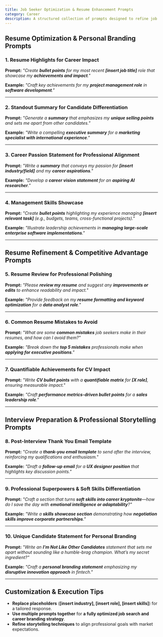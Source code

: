 ```yaml
---
title: Job Seeker Optimization & Resume Enhancement Prompts  
category: Career  
description: A structured collection of prompts designed to refine job applications, highlight achievements, and enhance career storytelling for maximum impact.
---
```

## **Resume Optimization & Personal Branding Prompts**

### **1. Resume Highlights for Career Impact**

**Prompt:**
*"Create **bullet points** for my most recent **[insert job title]** role that showcase my **achievements and impact**."*

**Example:**
*"Craft key achievements for my **project management role** in **software development**."*

---

### **2. Standout Summary for Candidate Differentiation**

**Prompt:**
*"Generate a **summary** that emphasizes my **unique selling points** and sets me apart from other candidates."*

**Example:**
*"Write a compelling **executive summary** for a **marketing specialist with international experience**."*

---

### **3. Career Passion Statement for Professional Alignment**

**Prompt:**
*"Write a **summary** that conveys my passion for **[insert industry/field]** and my **career aspirations**."*

**Example:**
*"Develop a **career vision statement** for an **aspiring AI researcher**."*

---

### **4. Management Skills Showcase**

**Prompt:**
*"Create **bullet points** highlighting my experience managing **[insert relevant task]** (e.g., budgets, teams, cross-functional projects)."*

**Example:**
*"Illustrate leadership achievements in **managing large-scale enterprise software implementations**."*

---

## **Resume Refinement & Competitive Advantage Prompts**

### **5. Resume Review for Professional Polishing**

**Prompt:**
*"Please **review my resume** and suggest any **improvements or edits** to enhance readability and impact."*

**Example:**
*"Provide feedback on my **resume formatting and keyword optimization** for a **data analyst role**."*

---

### **6. Common Resume Mistakes to Avoid**

**Prompt:**
*"What are some **common mistakes** job seekers make in their resumes, and how can I avoid them?"*

**Example:**
*"Break down the **top 5 mistakes** professionals make when **applying for executive positions**."*

---

### **7. Quantifiable Achievements for CV Impact**

**Prompt:**
*"Write **CV bullet points** with a **quantifiable matrix** for **[X role]**, ensuring measurable impact."*

**Example:**
*"Craft **performance metrics-driven bullet points** for a **sales leadership role**."*

---

## **Interview Preparation & Professional Storytelling Prompts**

### **8. Post-Interview Thank You Email Template**

**Prompt:**
*"Create a **thank-you email template** to send after the interview, reinforcing my qualifications and enthusiasm."*

**Example:**
*"Draft a **follow-up email** for a **UX designer position** that highlights key discussion points."*

---

### **9. Professional Superpowers & Soft Skills Differentiation**

**Prompt:**
*"Craft a section that turns **soft skills into career kryptonite**—how do I save the day with **emotional intelligence or adaptability**?"*

**Example:**
*"Write a **skills showcase section** demonstrating how **negotiation skills improve corporate partnerships**."*

---

### **10. Unique Candidate Statement for Personal Branding**

**Prompt:**
*"Write an **I'm Not Like Other Candidates** statement that sets me apart without sounding like a humble-brag champion. What’s my secret ingredient?"*

**Example:**
*"Craft a **personal branding statement** emphasizing my **disruptive innovation approach** in fintech."*

---

## **Customization & Execution Tips**

- **Replace placeholders** (**[insert industry], [insert role], [insert skills]**) for a tailored response.
- **Use multiple prompts together** for **a fully optimized job search and career branding strategy**.
- **Refine storytelling techniques** to align professional goals with market expectations.
